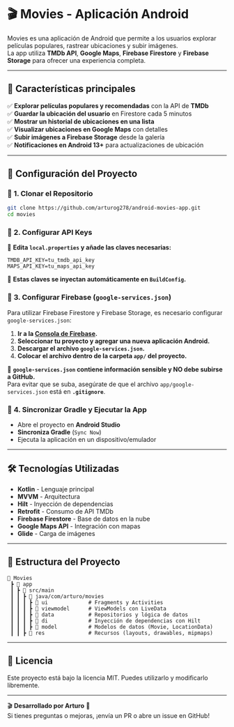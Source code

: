  # 🎬 Movies - Aplicación Android
 
 Movies es una aplicación de Android que permite a los usuarios explorar películas populares, rastrear ubicaciones y subir imágenes.  
 La app utiliza **TMDb API**, **Google Maps**, **Firebase Firestore** y **Firebase Storage** para ofrecer una experiencia completa.
 
 ---
 
 ## 🚀 **Características principales**
 ✅ **Explorar películas populares y recomendadas** con la API de **TMDb**  
 ✅ **Guardar la ubicación del usuario** en Firestore cada 5 minutos  
 ✅ **Mostrar un historial de ubicaciones en una lista**  
 ✅ **Visualizar ubicaciones en Google Maps** con detalles  
 ✅ **Subir imágenes a Firebase Storage** desde la galería  
 ✅ **Notificaciones en Android 13+** para actualizaciones de ubicación
 
 ---
 
 ## 📲 **Configuración del Proyecto**
 ### 🔹 **1. Clonar el Repositorio**
 ```bash
 git clone https://github.com/arturog278/android-movies-app.git
 cd movies
 ```
 
 ### 🔹 **2. Configurar API Keys**
 📌 **Edita `local.properties` y añade las claves necesarias:**
 ```
 TMDB_API_KEY=tu_tmdb_api_key
 MAPS_API_KEY=tu_maps_api_key
 ```
 📌 **Estas claves se inyectan automáticamente en `BuildConfig`.**

 ### 🔹 **3. Configurar Firebase (`google-services.json`)**
 Para utilizar Firebase Firestore y Firebase Storage, es necesario configurar `google-services.json`:

 1. **Ir a la [Consola de Firebase](https://console.firebase.google.com/).**
 2. **Seleccionar tu proyecto y agregar una nueva aplicación Android.**
 3. **Descargar el archivo `google-services.json`.**
 4. **Colocar el archivo dentro de la carpeta `app/` del proyecto.**

 📌 **`google-services.json` contiene información sensible y NO debe subirse a GitHub.**  
 Para evitar que se suba, asegúrate de que el archivo `app/google-services.json` está en **`.gitignore`**.

 ### 🔹 **4. Sincronizar Gradle y Ejecutar la App**
 - Abre el proyecto en **Android Studio**
 - **Sincroniza Gradle** (`Sync Now`)
 - Ejecuta la aplicación en un dispositivo/emulador
 
 ---
 
 ## 🛠 **Tecnologías Utilizadas**
 - **Kotlin** - Lenguaje principal
 - **MVVM** - Arquitectura
 - **Hilt** - Inyección de dependencias
 - **Retrofit** - Consumo de API TMDb
 - **Firebase Firestore** - Base de datos en la nube
 - **Google Maps API** - Integración con mapas
 - **Glide** - Carga de imágenes
 
 ---
 
 ## 📌 **Estructura del Proyecto**
 ```
 📂 Movies
  ┣ 📂 app
  ┃ ┣ 📂 src/main
  ┃ ┃ ┣ 📂 java/com/arturo/movies
  ┃ ┃ ┃ ┣ 📂 ui             # Fragments y Activities
  ┃ ┃ ┃ ┣ 📂 viewmodel      # ViewModels con LiveData
  ┃ ┃ ┃ ┣ 📂 data           # Repositorios y lógica de datos
  ┃ ┃ ┃ ┣ 📂 di             # Inyección de dependencias con Hilt
  ┃ ┃ ┃ ┣ 📂 model          # Modelos de datos (Movie, LocationData)
  ┃ ┃ ┣ 📂 res              # Recursos (layouts, drawables, mipmaps)
 ```
 
 ---
 
 ## 📄 **Licencia**
 Este proyecto está bajo la licencia MIT. Puedes utilizarlo y modificarlo libremente.
 
 ---
 
 🎬 **Desarrollado por Arturo** 🚀  
 Si tienes preguntas o mejoras, ¡envía un PR o abre un issue en GitHub!